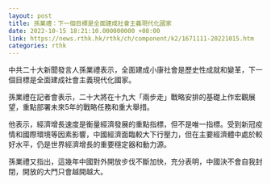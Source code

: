 ```yaml
---
layout: post
title: 孫業禮：下一個目標是全面建成社會主義現代化國家
date: 2022-10-15 18:21:10.000000000 +08:00
link: https://news.rthk.hk/rthk/ch/component/k2/1671111-20221015.htm
categories: rthk
---
```


中共二十大新聞發言人孫業禮表示，全面建成小康社會是歷史性成就和變革，下一個目標是全面建成社會主義現代化國家。

孫業禮在記者會表示，二十大將在十九大「兩步走」戰略安排的基礎上作宏觀展望，重點部署未來5年的戰略任務和重大舉措。

他表示，經濟增長速度是衡量經濟發展的重點指標，但不是唯一指標。受到新冠疫情和國際環境等因素影響，中國經濟面臨較大下行壓力，但在主要經濟體中處於較好水平，仍是世界經濟增長的重要穩定器和動力源。

孫業禮又指出，這幾年中國對外開放步伐不斷加快，充分表明，中國決不會自我封閉，開放的大門只會越開越大。
